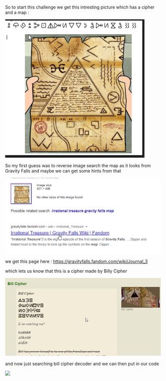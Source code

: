 So to start this challenge we get this intresting picture which has a cipher and a map :

![](./images/rm.png)

So my first guess was to reverse image search the map as it looks from Gravity Falls and maybe we can get some hints from that 

![](./images/gf.png)

we get this page here : https://gravityfalls.fandom.com/wiki/Journal_3

which lets us know that this is a cipher made by Billy Cipher

![](./images/bf.png)

and now just searching bill cipher decoder and we can then put in our code 

![](./gravityfalss.png)